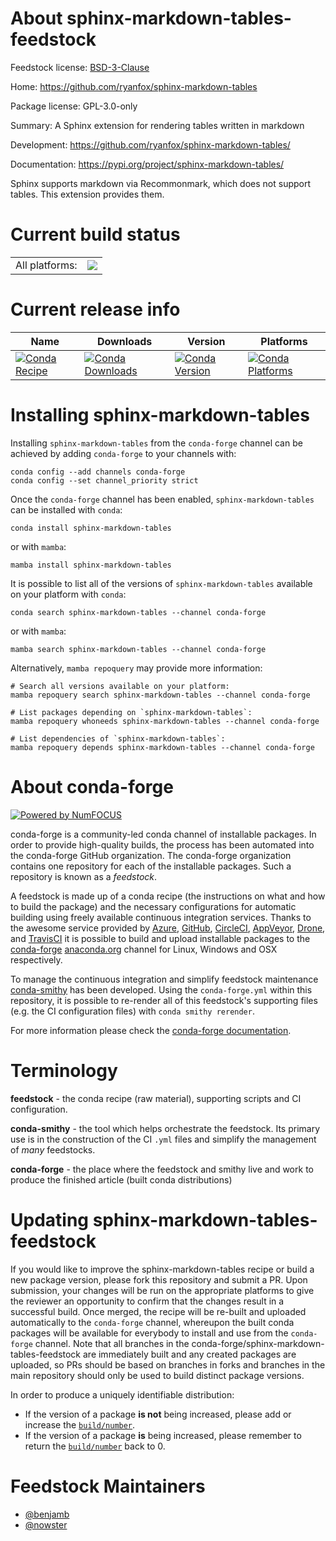 About sphinx-markdown-tables-feedstock
======================================

Feedstock license: [BSD-3-Clause](https://github.com/conda-forge/sphinx-markdown-tables-feedstock/blob/main/LICENSE.txt)

Home: https://github.com/ryanfox/sphinx-markdown-tables

Package license: GPL-3.0-only

Summary: A Sphinx extension for rendering tables written in markdown

Development: https://github.com/ryanfox/sphinx-markdown-tables/

Documentation: https://pypi.org/project/sphinx-markdown-tables/

Sphinx supports markdown via Recommonmark, which does not support
tables. This extension provides them.


Current build status
====================


<table><tr><td>All platforms:</td>
    <td>
      <a href="https://dev.azure.com/conda-forge/feedstock-builds/_build/latest?definitionId=9622&branchName=main">
        <img src="https://dev.azure.com/conda-forge/feedstock-builds/_apis/build/status/sphinx-markdown-tables-feedstock?branchName=main">
      </a>
    </td>
  </tr>
</table>

Current release info
====================

| Name | Downloads | Version | Platforms |
| --- | --- | --- | --- |
| [![Conda Recipe](https://img.shields.io/badge/recipe-sphinx--markdown--tables-green.svg)](https://anaconda.org/conda-forge/sphinx-markdown-tables) | [![Conda Downloads](https://img.shields.io/conda/dn/conda-forge/sphinx-markdown-tables.svg)](https://anaconda.org/conda-forge/sphinx-markdown-tables) | [![Conda Version](https://img.shields.io/conda/vn/conda-forge/sphinx-markdown-tables.svg)](https://anaconda.org/conda-forge/sphinx-markdown-tables) | [![Conda Platforms](https://img.shields.io/conda/pn/conda-forge/sphinx-markdown-tables.svg)](https://anaconda.org/conda-forge/sphinx-markdown-tables) |

Installing sphinx-markdown-tables
=================================

Installing `sphinx-markdown-tables` from the `conda-forge` channel can be achieved by adding `conda-forge` to your channels with:

```
conda config --add channels conda-forge
conda config --set channel_priority strict
```

Once the `conda-forge` channel has been enabled, `sphinx-markdown-tables` can be installed with `conda`:

```
conda install sphinx-markdown-tables
```

or with `mamba`:

```
mamba install sphinx-markdown-tables
```

It is possible to list all of the versions of `sphinx-markdown-tables` available on your platform with `conda`:

```
conda search sphinx-markdown-tables --channel conda-forge
```

or with `mamba`:

```
mamba search sphinx-markdown-tables --channel conda-forge
```

Alternatively, `mamba repoquery` may provide more information:

```
# Search all versions available on your platform:
mamba repoquery search sphinx-markdown-tables --channel conda-forge

# List packages depending on `sphinx-markdown-tables`:
mamba repoquery whoneeds sphinx-markdown-tables --channel conda-forge

# List dependencies of `sphinx-markdown-tables`:
mamba repoquery depends sphinx-markdown-tables --channel conda-forge
```


About conda-forge
=================

[![Powered by
NumFOCUS](https://img.shields.io/badge/powered%20by-NumFOCUS-orange.svg?style=flat&colorA=E1523D&colorB=007D8A)](https://numfocus.org)

conda-forge is a community-led conda channel of installable packages.
In order to provide high-quality builds, the process has been automated into the
conda-forge GitHub organization. The conda-forge organization contains one repository
for each of the installable packages. Such a repository is known as a *feedstock*.

A feedstock is made up of a conda recipe (the instructions on what and how to build
the package) and the necessary configurations for automatic building using freely
available continuous integration services. Thanks to the awesome service provided by
[Azure](https://azure.microsoft.com/en-us/services/devops/), [GitHub](https://github.com/),
[CircleCI](https://circleci.com/), [AppVeyor](https://www.appveyor.com/),
[Drone](https://cloud.drone.io/welcome), and [TravisCI](https://travis-ci.com/)
it is possible to build and upload installable packages to the
[conda-forge](https://anaconda.org/conda-forge) [anaconda.org](https://anaconda.org/)
channel for Linux, Windows and OSX respectively.

To manage the continuous integration and simplify feedstock maintenance
[conda-smithy](https://github.com/conda-forge/conda-smithy) has been developed.
Using the ``conda-forge.yml`` within this repository, it is possible to re-render all of
this feedstock's supporting files (e.g. the CI configuration files) with ``conda smithy rerender``.

For more information please check the [conda-forge documentation](https://conda-forge.org/docs/).

Terminology
===========

**feedstock** - the conda recipe (raw material), supporting scripts and CI configuration.

**conda-smithy** - the tool which helps orchestrate the feedstock.
                   Its primary use is in the construction of the CI ``.yml`` files
                   and simplify the management of *many* feedstocks.

**conda-forge** - the place where the feedstock and smithy live and work to
                  produce the finished article (built conda distributions)


Updating sphinx-markdown-tables-feedstock
=========================================

If you would like to improve the sphinx-markdown-tables recipe or build a new
package version, please fork this repository and submit a PR. Upon submission,
your changes will be run on the appropriate platforms to give the reviewer an
opportunity to confirm that the changes result in a successful build. Once
merged, the recipe will be re-built and uploaded automatically to the
`conda-forge` channel, whereupon the built conda packages will be available for
everybody to install and use from the `conda-forge` channel.
Note that all branches in the conda-forge/sphinx-markdown-tables-feedstock are
immediately built and any created packages are uploaded, so PRs should be based
on branches in forks and branches in the main repository should only be used to
build distinct package versions.

In order to produce a uniquely identifiable distribution:
 * If the version of a package **is not** being increased, please add or increase
   the [``build/number``](https://docs.conda.io/projects/conda-build/en/latest/resources/define-metadata.html#build-number-and-string).
 * If the version of a package **is** being increased, please remember to return
   the [``build/number``](https://docs.conda.io/projects/conda-build/en/latest/resources/define-metadata.html#build-number-and-string)
   back to 0.

Feedstock Maintainers
=====================

* [@benjamb](https://github.com/benjamb/)
* [@nowster](https://github.com/nowster/)

